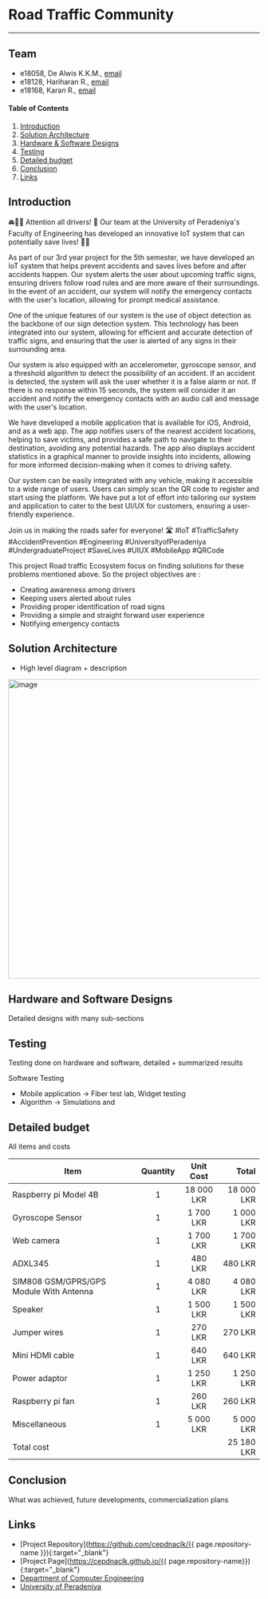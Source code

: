 
# Road Traffic Community
---

## Team
-  e18058, De Alwis K.K.M., [email](mailto:e18058@eng.pdn.ac.lk)
-  e18128, Hariharan R., [email](mailto:e18128@eng.pdn.ac.lk)
-  e18168, Karan R., [email](mailto:e18168@eng.pdn.ac.lk)

<!-- Image (photo/drawing of the final hardware) should be here -->

<!-- This is a sample image, to show how to add images to your page. To learn more options, please refer [this](https://projects.ce.pdn.ac.lk/docs/faq/how-to-add-an-image/) -->


<!-- ![Sample Image](./images/sample.png) -->

#### Table of Contents
1. [Introduction](#introduction)
2. [Solution Architecture](#solution-architecture )
3. [Hardware & Software Designs](#hardware-and-software-designs)
4. [Testing](#testing)
5. [Detailed budget](#detailed-budget)
6. [Conclusion](#conclusion)
7. [Links](#links)

## Introduction

🚘🚨📱 Attention all drivers! 📢 Our team at the University of Peradeniya's Faculty of Engineering has developed an innovative IoT system that can potentially save lives! 💪🏼

As part of our 3rd year project for the 5th semester, we have developed an IoT system that helps prevent accidents and saves lives before and after accidents happen. Our system alerts the user about upcoming traffic signs, ensuring drivers follow road rules and are more aware of their surroundings. In the event of an accident, our system will notify the emergency contacts with the user's location, allowing for prompt medical assistance.

One of the unique features of our system is the use of object detection as the backbone of our sign detection system. This technology has been integrated into our system, allowing for efficient and accurate detection of traffic signs, and ensuring that the user is alerted of any signs in their surrounding area.

Our system is also equipped with an accelerometer, gyroscope sensor, and a threshold algorithm to detect the possibility of an accident. If an accident is detected, the system will ask the user whether it is a false alarm or not. If there is no response within 15 seconds, the system will consider it an accident and notify the emergency contacts with an audio call and message with the user's location.

We have developed a mobile application that is available for iOS, Android, and as a web app. The app notifies users of the nearest accident locations, helping to save victims, and provides a safe path to navigate to their destination, avoiding any potential hazards. The app also displays accident statistics in a graphical manner to provide insights into incidents, allowing for more informed decision-making when it comes to driving safety.

Our system can be easily integrated with any vehicle, making it accessible to a wide range of users. Users can simply scan the QR code to register and start using the platform. We have put a lot of effort into tailoring our system and application to cater to the best UI/UX for customers, ensuring a user-friendly experience.

Join us in making the roads safer for everyone! 🛣️ #IoT #TrafficSafety #AccidentPrevention #Engineering #UniversityofPeradeniya #UndergraduateProject #SaveLives #UIUX #MobileApp #QRCode


This project Road traffic Ecosystem focus on finding solutions for these problems mentioned above. So the project objectives are :

- Creating awareness among drivers
- Keeping users alerted about rules
- Providing proper identification of road signs
- Providing a simple and straight forward user experience
- Notifying emergency contacts

## Solution Architecture




- High level diagram + description
<img width="600" alt="image" src="./images/Screenshot 2022-11-02 at 11.22.55.png" >






## Hardware and Software Designs

Detailed designs with many sub-sections

## Testing

Testing done on hardware and software, detailed + summarized results

Software Testing  

- Mobile application -> Fiber test lab, Widget testing
- Algorithm -> Simulations and





## Detailed budget

All items and costs

| Item          | Quantity  | Unit Cost  | Total  |
| ------------- |:---------:|:----------:|-------:|
| Raspberry pi Model 4B   | 1         | 18 000 LKR     | 18 000 LKR |
| Gyroscope Sensor  | 1         | 1 700 LKR     | 1 000 LKR |
| Web camera  | 1         | 1 700 LKR     | 1 700 LKR |
| ADXL345 | 1         |   480 LKR     |   480 LKR |
| SIM808 GSM/GPRS/GPS Module With Antenna  | 1         | 4 080 LKR     | 4 080 LKR |
| Speaker  | 1         | 1 500 LKR     | 1 500 LKR |
| Jumper wires  | 1         |  270 LKR     |  270 LKR |
| Mini HDMI cable  | 1         |  640 LKR     |  640 LKR |
| Power adaptor  | 1         | 1 250 LKR     | 1 250 LKR |
| Raspberry pi fan  | 1         | 260 LKR     | 260 LKR |
| Miscellaneous  | 1         | 5 000 LKR     | 5 000 LKR |
| Total cost  |         |     | 25 180 LKR |

## Conclusion

What was achieved, future developments, commercialization plans

## Links

- [Project Repository](https://github.com/cepdnaclk/{{ page.repository-name }}){:target="_blank"}
- [Project Page](https://cepdnaclk.github.io/{{ page.repository-name}}){:target="_blank"}
- [Department of Computer Engineering](http://www.ce.pdn.ac.lk/)
- [University of Peradeniya](https://eng.pdn.ac.lk/)

[//]: # (Please refer this to learn more about Markdown syntax)
[//]: # (https://github.com/adam-p/markdown-here/wiki/Markdown-Cheatsheet)
